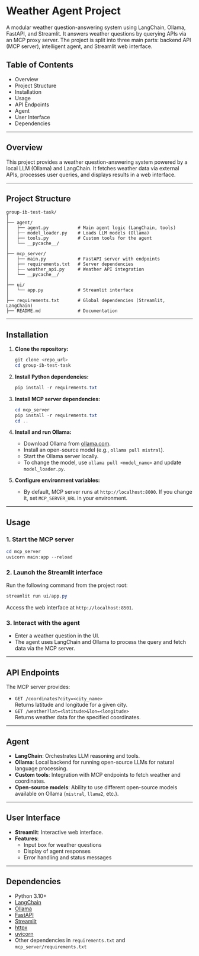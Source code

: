 # Weather Agent Project

A modular weather question-answering system using LangChain, Ollama, FastAPI, and Streamlit. It answers weather questions by querying APIs via an MCP proxy server. The project is split into three main parts: backend API (MCP server), intelligent agent, and Streamlit web interface.

## Table of Contents
- Overview
- Project Structure
- Installation
- Usage
- API Endpoints
- Agent
- User Interface
- Dependencies

---

## Overview
This project provides a weather question-answering system powered by a local LLM (Ollama) and LangChain. It fetches weather data via external APIs, processes user queries, and displays results in a web interface.

---

## Project Structure
```
group-ib-test-task/
│
├── agent/
│   ├── agent.py           # Main agent logic (LangChain, tools)
│   ├── model_loader.py    # Loads LLM models (Ollama)
│   ├── tools.py           # Custom tools for the agent
│   └── __pycache__/
│
├── mcp_server/
│   ├── main.py            # FastAPI server with endpoints
│   ├── requirements.txt   # Server dependencies
│   ├── weather_api.py     # Weather API integration
│   └── __pycache__/
│
├── ui/
│   └── app.py             # Streamlit interface
│
├── requirements.txt       # Global dependencies (Streamlit, LangChain)
├── README.md              # Documentation
```

---

## Installation

1. **Clone the repository:**
   ```powershell
   git clone <repo_url>
   cd group-ib-test-task
   ```

2. **Install Python dependencies:**
   ```powershell
   pip install -r requirements.txt
   ```

3. **Install MCP server dependencies:**
   ```powershell
   cd mcp_server
   pip install -r requirements.txt
   cd ..
   ```

4. **Install and run Ollama:**
   - Download Ollama from [ollama.com](https://ollama.com/).
   - Install an open-source model (e.g., `ollama pull mistral`).
   - Start the Ollama server locally.
   - To change the model, use `ollama pull <model_name>` and update `model_loader.py`.

5. **Configure environment variables:**
   - By default, MCP server runs at `http://localhost:8000`. If you change it, set `MCP_SERVER_URL` in your environment.

---

## Usage

### 1. Start the MCP server
```powershell
cd mcp_server
uvicorn main:app --reload
```

### 2. Launch the Streamlit interface
Run the following command from the project root:
```powershell
streamlit run ui/app.py
```
Access the web interface at `http://localhost:8501`.

### 3. Interact with the agent
- Enter a weather question in the UI.
- The agent uses LangChain and Ollama to process the query and fetch data via the MCP server.

---

## API Endpoints
The MCP server provides:
- `GET /coordinates?city=<city_name>`  
    Returns latitude and longitude for a given city.
- `GET /weather?lat=<latitude>&lon=<longitude>`  
    Returns weather data for the specified coordinates.

---

## Agent
- **LangChain**: Orchestrates LLM reasoning and tools.
- **Ollama**: Local backend for running open-source LLMs for natural language processing.
- **Custom tools**: Integration with MCP endpoints to fetch weather and coordinates.
- **Open-source models**: Ability to use different open-source models available on Ollama (`mistral`, `llama2`, etc.).

---

## User Interface
- **Streamlit**: Interactive web interface.
- **Features**:
    - Input box for weather questions
    - Display of agent responses
    - Error handling and status messages

---

## Dependencies
- Python 3.10+
- [LangChain](https://python.langchain.com/)
- [Ollama](https://ollama.com/)
- [FastAPI](https://fastapi.tiangolo.com/)
- [Streamlit](https://streamlit.io/)
- [httpx](https://www.python-httpx.org/)
- [uvicorn](https://www.uvicorn.org/)
- Other dependencies in `requirements.txt` and `mcp_server/requirements.txt`


